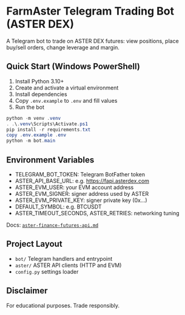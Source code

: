 # FarmAster Telegram Trading Bot (ASTER DEX)

A Telegram bot to trade on ASTER DEX futures: view positions, place buy/sell orders, change leverage and margin.

## Quick Start (Windows PowerShell)

1. Install Python 3.10+
2. Create and activate a virtual environment
3. Install dependencies
4. Copy `.env.example` to `.env` and fill values
5. Run the bot

```powershell
python -m venv .venv
. .\.venv\Scripts\Activate.ps1
pip install -r requirements.txt
copy .env.example .env
python -m bot.main
```

## Environment Variables

- TELEGRAM_BOT_TOKEN: Telegram BotFather token
- ASTER_API_BASE_URL: e.g. https://fapi.asterdex.com
- ASTER_EVM_USER: your EVM account address
- ASTER_EVM_SIGNER: signer address used by ASTER
- ASTER_EVM_PRIVATE_KEY: signer private key (0x...)
- DEFAULT_SYMBOL: e.g. BTCUSDT
- ASTER_TIMEOUT_SECONDS, ASTER_RETRIES: networking tuning

Docs: [`aster-finance-futures-api.md`](https://github.com/asterdex/api-docs/blob/master/aster-finance-futures-api.md)

## Project Layout

- `bot/` Telegram handlers and entrypoint
- `aster/` ASTER API clients (HTTP and EVM)
- `config.py` settings loader

## Disclaimer

For educational purposes. Trade responsibly.
